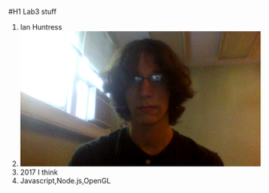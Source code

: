 

#H1 Lab3 stuff

1. Ian Huntress
2. ![alt text](https://github.com/IanHuntress/OpenSourceLabs/blob/master/Lab3/MyFace.jpg "Logo Title Text 1")
3. 2017 I think
4. Javascript,Node.js,OpenGL